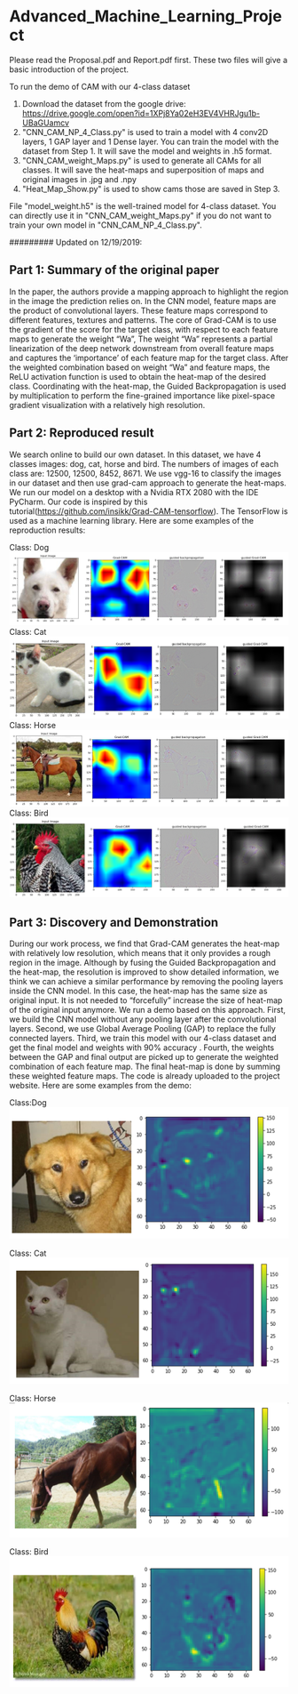 # Advanced_Machine_Learning_Project

Please read the Proposal.pdf and Report.pdf first. These two files will give a basic introduction of the project. 

To run the demo of CAM with our 4-class dataset

1. Download the dataset from the google drive: https://drive.google.com/open?id=1XPj8Ya02eH3EV4VHRJgu1b-UBaGUamcv
2. "CNN_CAM_NP_4_Class.py" is used to train a model with 4 conv2D layers, 1 GAP layer and 1 Dense layer. You can train the model with the dataset from Step 1. It will save the model and weights in .h5 format.
3. "CNN_CAM_weight_Maps.py" is used to generate all CAMs for all classes. It will save the heat-maps and superposition of maps and original images in .jpg and .npy
4. "Heat_Map_Show.py" is used to show cams those are saved in Step 3.

File "model_weight.h5" is the well-trained model for 4-class dataset. You can directly use it in "CNN_CAM_weight_Maps.py" if you do not want to train your own model in "CNN_CAM_NP_4_Class.py".

#########
Updated on 12/19/2019:
## Part 1: Summary of the original paper
In the paper, the authors provide a mapping approach to highlight the region in the image the prediction relies on. In the CNN model, feature maps are the product of convolutional layers. These feature maps correspond to different features, textures and patterns. The core of Grad-CAM is to use the gradient of the score for the target class, with respect to each feature maps to generate the weight “Wa”, The weight “Wa” represents a partial linearization of the deep network downstream from overall feature maps and captures the ‘importance’ of each feature map for the target class. After the weighted combination based on weight “Wa” and feature maps, the ReLU activation function is used to obtain the heat-map of the desired class. Coordinating with the heat-map, the Guided Backpropagation is used by multiplication to perform the fine-grained importance like pixel-space gradient visualization with a relatively high resolution. 

## Part 2: Reproduced result
We search online to build our own dataset. In this dataset, we have 4 classes images: dog, cat, horse and bird. The numbers of images of each class are: 12500, 12500, 8452, 8671. We use vgg-16 to classify the images in our dataset and then use grad-cam approach to generate the heat-maps. We run our model on a desktop with a Nvidia RTX 2080 with the IDE PyCharm. Our code is inspired by this tutorial(https://github.com/insikk/Grad-CAM-tensorflow). The TensorFlow is used as a machine learning library.  Here are some examples of the reproduction results:

Class: Dog
![Reproduced_Dog](/images/reproduce_dog.png)
Class: Cat
![Reproduced_Cat](/images/reproduce_cat.png) 
Class: Horse
![Reproduced_Horse](/images/reproduce_horse.png) 
Class: Bird
![Reproduced_Bird](/images/reproduce_bird.png) 


## Part 3: Discovery and Demonstration
During our work process, we find that Grad-CAM generates the heat-map with relatively low resolution, which means that it only provides a rough region in the image. Although by fusing the Guided Backpropagation and the heat-map, the resolution is improved to show detailed information, we think we can achieve a similar performance by removing the pooling layers inside the CNN model. In this case, the heat-map has the same size as original input. It is not needed to “forcefully” increase the size of heat-map of the original input anymore. We run a demo based on this approach. First, we build the CNN model without any pooling layer after the convolutional layers. Second, we use Global Average Pooling (GAP) to replace the fully connected layers. Third, we train this model with our 4-class dataset and get the final model and weights with 90%  accuracy . Fourth, the weights between the GAP and final output are picked up to generate the weighted combination of each feature map. The final heat-map is done by summing these weighted feature maps. The code is already uploaded to the project website. Here are some examples from the demo:

Class:Dog
![Gap_Dog](/images/gap_dog.PNG)

Class: Cat
![Gap_Dog](/images/gap_cat.PNG)

Class: Horse
![Gap_Dog](/images/gap_horse.PNG)

Class: Bird
![Gap_Dog](/images/gap_bird.PNG)



















